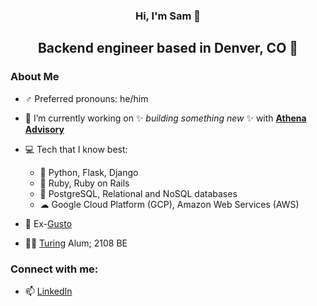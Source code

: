 <h3 align=center> Hi, I'm Sam 👋 </h3>
<h2 align=center> Backend engineer based in Denver, CO 🌄 </h2>

<h3> About Me </h3>

- ♂ Preferred pronouns: he/him
- 🔭 I’m currently working on ✨ _building something new_ ✨ with **[Athena Advisory](https://www.advicebyathena.com/)**
- 💻 Tech that I know best:
  - 🐍 Python, Flask, Django
  - 💎 Ruby, Ruby on Rails
  - 💾 PostgreSQL, Relational and NoSQL databases
  - ☁ Google Cloud Platform (GCP), Amazon Web Services (AWS)

- 💸 Ex-[Gusto](https://gusto.com/)
- 🧑‍💻 [Turing](https://turing.edu/) Alum; 2108 BE

<h3> Connect with me: </h3>

- 📫 [LinkedIn](https://www.linkedin.com/in/samueldevine/)



<!--
**samueldevine/samueldevine** is a ✨ _special_ ✨ repository because its `README.md` (this file) appears on your GitHub profile.

Here are some ideas to get you started:

- 🔭 I’m currently working on ...
- 🌱 I’m currently learning ...
- 👯 I’m looking to collaborate on ...
- 🤔 I’m looking for help with ...
- 💬 Ask me about ...
- 📫 How to reach me: ...
- 😄 Pronouns: ...
- ⚡ Fun fact: ...
-->
